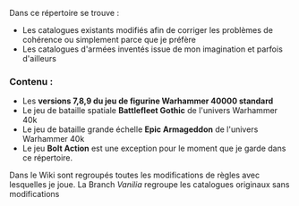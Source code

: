 Dans ce répertoire se trouve :
- Les catalogues existants modifiés afin de corriger les problèmes de cohérence ou simplement parce que je préfère
- Les catalogues d'armées inventés issue de mon imagination et parfois d'ailleurs

### Contenu :
- Les **versions 7,8,9 du jeu de figurine Warhammer 40000 standard**
- Le jeu de bataille spatiale **Battlefleet Gothic** de l'univers Warhammer 40k
- Le jeu de bataille grande échelle **Epic Armageddon** de l'univers Warhammer 40k
- Le jeu **Bolt Action** est une exception pour le moment que je garde dans ce répertoire. 

Dans le Wiki sont regroupés toutes les modifications de règles avec lesquelles je joue. La Branch _Vanilia_ regroupe les catalogues originaux sans modifications
